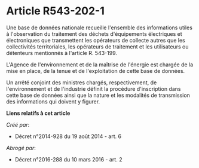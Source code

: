 # Article R543-202-1

Une base de données nationale recueille l'ensemble des informations utiles à l'observation du traitement des déchets
d'équipements électriques et électroniques que transmettent les opérateurs de collecte autres que les collectivités
territoriales, les opérateurs de traitement et les utilisateurs ou détenteurs mentionnés à l'article R. 543-199. 

L'Agence de l'environnement et de la maîtrise de l'énergie est chargée de la mise en place, de la tenue et de l'exploitation
de cette base de données. 

Un arrêté conjoint des ministres chargés, respectivement, de l'environnement et de l'industrie définit la procédure
d'inscription dans cette base de données ainsi que la nature et les modalités de transmission des informations qui doivent y
figurer.

**Liens relatifs à cet article**

_Créé par_:

  - Décret n°2014-928 du 19 août 2014 - art. 6

_Abrogé par_:

  - Décret n°2016-288 du 10 mars 2016 - art. 2
